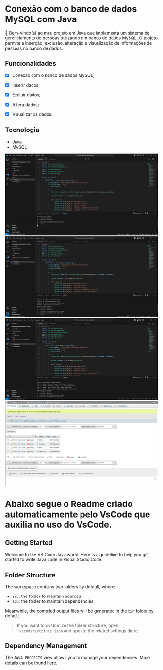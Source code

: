 # Conexão com o banco de dados MySQL com Java

🎉 Bem-vindo(a) ao meu projeto em Java que implementa um sistema de gerenciamento de pessoas utilizando um banco de dados MySQL. O projeto permite a inserção, exclusão, alteração e visualização de informações de pessoas no banco de dados.


## Funcionalidades
- [x] Conexão com o banco de dados MySQL;
- [x] Inserir dados;
- [x] Excluir dados;
- [x] Altera dados;
- [x] Visualizar os dados.


## Tecnologia
- Java
- MySQL


![Imagem 1](imagem-1.jpg)
![Imagem 2](imagem-2.jpg)
![Imagem 3](imagem-3.jpg)
![Imagem 4](imagem-4.jpg)






# Abaixo segue o Readme criado automaticamente pelo VsCode que auxilia no uso do VsCode.


## Getting Started

Welcome to the VS Code Java world. Here is a guideline to help you get started to write Java code in Visual Studio Code.

## Folder Structure

The workspace contains two folders by default, where:

- `src`: the folder to maintain sources
- `lib`: the folder to maintain dependencies

Meanwhile, the compiled output files will be generated in the `bin` folder by default.

> If you want to customize the folder structure, open `.vscode/settings.json` and update the related settings there.

## Dependency Management

The `JAVA PROJECTS` view allows you to manage your dependencies. More details can be found [here](https://github.com/microsoft/vscode-java-dependency#manage-dependencies).
